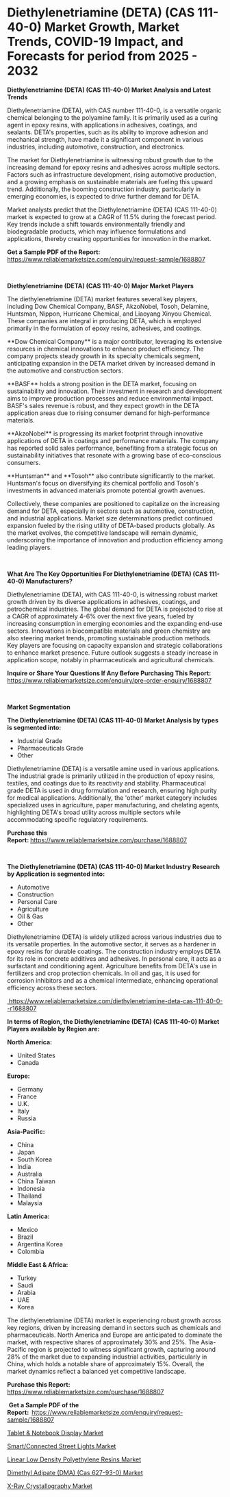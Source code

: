 <p><h1>Diethylenetriamine (DETA) (CAS 111-40-0) Market Growth, Market Trends, COVID-19 Impact, and Forecasts for period from 2025 - 2032</h1></p><p><strong>Diethylenetriamine (DETA) (CAS 111-40-0) Market Analysis and Latest Trends</strong></p>
<p><p>Diethylenetriamine (DETA), with CAS number 111-40-0, is a versatile organic chemical belonging to the polyamine family. It is primarily used as a curing agent in epoxy resins, with applications in adhesives, coatings, and sealants. DETA's properties, such as its ability to improve adhesion and mechanical strength, have made it a significant component in various industries, including automotive, construction, and electronics.</p><p>The market for Diethylenetriamine is witnessing robust growth due to the increasing demand for epoxy resins and adhesives across multiple sectors. Factors such as infrastructure development, rising automotive production, and a growing emphasis on sustainable materials are fueling this upward trend. Additionally, the booming construction industry, particularly in emerging economies, is expected to drive further demand for DETA.</p><p>Market analysts predict that the Diethylenetriamine (DETA) (CAS 111-40-0) market is expected to grow at a CAGR of 11.5% during the forecast period. Key trends include a shift towards environmentally friendly and biodegradable products, which may influence formulations and applications, thereby creating opportunities for innovation in the market.</p></p>
<p><strong>Get a Sample PDF of the Report:&nbsp;</strong> <a href="https://www.reliablemarketsize.com/enquiry/request-sample/1688807?utm_campaign=1143&utm_medium=2&utm_source=Github&utm_content=ia&utm_term=06012025&utm_id=diethylenetriamine-deta-cas-111-40-0">https://www.reliablemarketsize.com/enquiry/request-sample/1688807</a></p>
<p>&nbsp;</p>
<p><strong>Diethylenetriamine (DETA) (CAS 111-40-0) Major Market Players</strong></p>
<p><p>The diethylenetriamine (DETA) market features several key players, including Dow Chemical Company, BASF, AkzoNobel, Tosoh, Delamine, Huntsman, Nippon, Hurricane Chemical, and Liaoyang Xinyou Chemical. These companies are integral in producing DETA, which is employed primarily in the formulation of epoxy resins, adhesives, and coatings.</p><p>**Dow Chemical Company** is a major contributor, leveraging its extensive resources in chemical innovations to enhance product efficiency. The company projects steady growth in its specialty chemicals segment, anticipating expansion in the DETA market driven by increased demand in the automotive and construction sectors.</p><p>**BASF** holds a strong position in the DETA market, focusing on sustainability and innovation. Their investment in research and development aims to improve production processes and reduce environmental impact. BASF's sales revenue is robust, and they expect growth in the DETA application areas due to rising consumer demand for high-performance materials.</p><p>**AkzoNobel** is progressing its market footprint through innovative applications of DETA in coatings and performance materials. The company has reported solid sales performance, benefiting from a strategic focus on sustainability initiatives that resonate with a growing base of eco-conscious consumers.</p><p>**Huntsman** and **Tosoh** also contribute significantly to the market. Huntsman's focus on diversifying its chemical portfolio and Tosoh's investments in advanced materials promote potential growth avenues. </p><p>Collectively, these companies are positioned to capitalize on the increasing demand for DETA, especially in sectors such as automotive, construction, and industrial applications. Market size determinations predict continued expansion fueled by the rising utility of DETA-based products globally. As the market evolves, the competitive landscape will remain dynamic, underscoring the importance of innovation and production efficiency among leading players.</p></p>
<p>&nbsp;</p>
<p><strong>What Are The Key Opportunities For Diethylenetriamine (DETA) (CAS 111-40-0) Manufacturers?</strong></p>
<p><p>Diethylenetriamine (DETA), with CAS 111-40-0, is witnessing robust market growth driven by its diverse applications in adhesives, coatings, and petrochemical industries. The global demand for DETA is projected to rise at a CAGR of approximately 4-6% over the next five years, fueled by increasing consumption in emerging economies and the expanding end-use sectors. Innovations in biocompatible materials and green chemistry are also steering market trends, promoting sustainable production methods. Key players are focusing on capacity expansion and strategic collaborations to enhance market presence. Future outlook suggests a steady increase in application scope, notably in pharmaceuticals and agricultural chemicals.</p></p>
<p><strong>Inquire or Share Your Questions If Any Before Purchasing This Report:</strong> <a href="https://www.reliablemarketsize.com/enquiry/pre-order-enquiry/1688807?utm_campaign=1143&utm_medium=2&utm_source=Github&utm_content=ia&utm_term=06012025&utm_id=diethylenetriamine-deta-cas-111-40-0">https://www.reliablemarketsize.com/enquiry/pre-order-enquiry/1688807</a></p>
<p>&nbsp;</p>
<p><strong>Market Segmentation</strong></p>
<p><strong>The Diethylenetriamine (DETA) (CAS 111-40-0) Market Analysis by types is segmented into:</strong></p>
<p><ul><li>Industrial Grade</li><li>Pharmaceuticals Grade</li><li>Other</li></ul></p>
<p><p>Diethylenetriamine (DETA) is a versatile amine used in various applications. The industrial grade is primarily utilized in the production of epoxy resins, textiles, and coatings due to its reactivity and stability. Pharmaceutical grade DETA is used in drug formulation and research, ensuring high purity for medical applications. Additionally, the 'other' market category includes specialized uses in agriculture, paper manufacturing, and chelating agents, highlighting DETA's broad utility across multiple sectors while accommodating specific regulatory requirements.</p></p>
<p><strong>Purchase this Report:&nbsp;</strong><a href="https://www.reliablemarketsize.com/purchase/1688807?utm_campaign=1143&utm_medium=2&utm_source=Github&utm_content=ia&utm_term=06012025&utm_id=diethylenetriamine-deta-cas-111-40-0">https://www.reliablemarketsize.com/purchase/1688807</a></p>
<p>&nbsp;</p>
<p><strong>The Diethylenetriamine (DETA) (CAS 111-40-0) Market Industry Research by Application is segmented into:</strong></p>
<p><ul><li>Automotive</li><li>Construction</li><li>Personal Care</li><li>Agriculture</li><li>Oil & Gas</li><li>Other</li></ul></p>
<p><p>Diethylenetriamine (DETA) is widely utilized across various industries due to its versatile properties. In the automotive sector, it serves as a hardener in epoxy resins for durable coatings. The construction industry employs DETA for its role in concrete additives and adhesives. In personal care, it acts as a surfactant and conditioning agent. Agriculture benefits from DETA's use in fertilizers and crop protection chemicals. In oil and gas, it is used for corrosion inhibitors and as a chemical intermediate, enhancing operational efficiency across these sectors.</p></p>
<p><a href="https://www.reliablemarketsize.com/diethylenetriamine-deta-cas-111-40-0--r1688807?utm_campaign=1143&utm_medium=2&utm_source=Github&utm_content=ia&utm_term=06012025&utm_id=diethylenetriamine-deta-cas-111-40-0">&nbsp;https://www.reliablemarketsize.com/diethylenetriamine-deta-cas-111-40-0--r1688807</a></p>
<p><strong>In terms of Region, the Diethylenetriamine (DETA) (CAS 111-40-0) Market Players available by Region are:</strong></p>
<p>
    <p> <strong> North America: </strong>
        <ul>
            <li>United States</li>
            <li>Canada</li>
        </ul>
        </p> 
    <p> <strong> Europe: </strong>
        <ul>
            <li>Germany</li>
            <li>France</li>
            <li>U.K.</li>
            <li>Italy</li>
            <li>Russia</li>
        </ul>
        </p> 
    <p> <strong> Asia-Pacific: </strong>
        <ul>
            <li>China</li>
            <li>Japan</li>
            <li>South Korea</li>
            <li>India</li>
            <li>Australia</li>
            <li>China Taiwan</li>
            <li>Indonesia</li>
            <li>Thailand</li>
            <li>Malaysia</li>
        </ul>
        </p> 
    <p> <strong> Latin America: </strong>
        <ul>
            <li>Mexico</li>
            <li>Brazil</li>
            <li>Argentina Korea</li>
            <li>Colombia</li>
        </ul>
        </p> 
    <p> <strong> Middle East & Africa: </strong>
        <ul>
            <li>Turkey</li>
            <li>Saudi</li>
            <li>Arabia</li>
            <li>UAE</li>
            <li>Korea</li>
        </ul>
    </p>
    </p>
<p><p>The diethylenetriamine (DETA) market is experiencing robust growth across key regions, driven by increasing demand in sectors such as chemicals and pharmaceuticals. North America and Europe are anticipated to dominate the market, with respective shares of approximately 30% and 25%. The Asia-Pacific region is projected to witness significant growth, capturing around 28% of the market due to expanding industrial activities, particularly in China, which holds a notable share of approximately 15%. Overall, the market dynamics reflect a balanced yet competitive landscape.</p></p>
<p><strong>Purchase this Report: </strong><a href="https://www.reliablemarketsize.com/purchase/1688807?utm_campaign=1143&utm_medium=2&utm_source=Github&utm_content=ia&utm_term=06012025&utm_id=diethylenetriamine-deta-cas-111-40-0">https://www.reliablemarketsize.com/purchase/1688807</a></p>
<p>&nbsp;<strong>Get a Sample PDF of the Report:&nbsp;&nbsp;</strong><a href="https://www.reliablemarketsize.com/enquiry/request-sample/1688807?utm_campaign=1143&utm_medium=2&utm_source=Github&utm_content=ia&utm_term=06012025&utm_id=diethylenetriamine-deta-cas-111-40-0">https://www.reliablemarketsize.com/enquiry/request-sample/1688807</a></p>
<p><strong></strong></p>
<p><p><a href="https://www.linkedin.com/pulse/tablet-notebook-display-market-trends-historical-forecast-btpdf?utm_campaign=1143&utm_medium=2&utm_source=Github&utm_content=ia&utm_term=06012025&utm_id=diethylenetriamine-deta-cas-111-40-0">Tablet & Notebook Display Market</a></p><p><a href="https://www.linkedin.com/pulse/smartconnected-street-lights-market-forecasted-considering-t0tsf?utm_campaign=1143&utm_medium=2&utm_source=Github&utm_content=ia&utm_term=06012025&utm_id=diethylenetriamine-deta-cas-111-40-0">Smart/Connected Street Lights Market</a></p><p><a href="https://github.com/kimberjam0i/Market-Research-Report-List-1/blob/main/linear-low-density-polyethylene-resins-market.md?utm_campaign=1143&utm_medium=2&utm_source=Github&utm_content=ia&utm_term=06012025&utm_id=diethylenetriamine-deta-cas-111-40-0">Linear Low Density Polyethylene Resins Market</a></p><p><a href="https://github.com/ElviraLeka1962/Market-Research-Report-List-1/blob/main/dimethyl-adipate-dma-cas-627-93-0-market.md?utm_campaign=1143&utm_medium=2&utm_source=Github&utm_content=ia&utm_term=06012025&utm_id=diethylenetriamine-deta-cas-111-40-0">Dimethyl Adipate (DMA) (Cas 627-93-0) Market</a></p><p><a href="https://www.linkedin.com/pulse/analysis-market-x-ray-crystallography-illuminating-elements-dybnf?utm_campaign=1143&utm_medium=2&utm_source=Github&utm_content=ia&utm_term=06012025&utm_id=diethylenetriamine-deta-cas-111-40-0">X-Ray Crystallography Market</a></p></p>